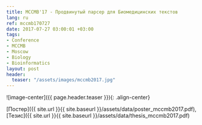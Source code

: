 ```yaml
---
title: MCCMB'17 - Продвинутый парсер для Биомедицинских текстов
lang: ru
ref: mccmb170727
date: 2017-07-27 03:00:01 +03:00
tags:
- Conference
- MCCMB
- Moscow
- Biology
- Bioinformatics
layout: post
header:
  teaser: "/assets/images/mccmb2017.jpg"
---
```


![image-center]({{ page.header.teaser }}){: .align-center}

[Постер]({{ site.url }}{{ site.baseurl }}/assets/data/poster_mccmb2017.pdf), [Тезис]({{ site.url }}{{ site.baseurl }}/assets/data/thesis_mccmb2017.pdf)
